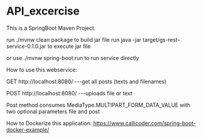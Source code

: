 # API_excercise

This is a SpringBoot Maven Project.

run ./mvnw clean package 
to build jar file 
run java -jar target/gs-rest-service-0.1.0.jar 
to execute jar file

or use ./mvnw spring-boot:run to run service directly

How to use this webservice:

GET http://localhost:8080/  ---get all posts (texts and filenames)

POST http://localhost:8080/ ---uploads file or text

Post method consumes MediaType.MULTIPART_FORM_DATA_VALUE with two optional parameters file and post


How to Dockerize this application:
https://www.callicoder.com/spring-boot-docker-example/

